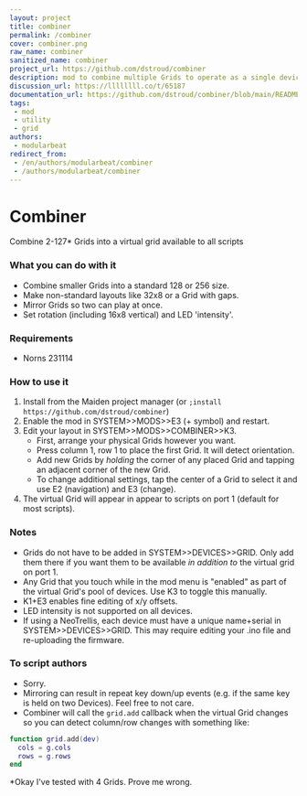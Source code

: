 ```yaml
---
layout: project
title: combiner
permalink: /combiner
cover: combiner.png
raw_name: combiner
sanitized_name: combiner
project_url: https://github.com/dstroud/combiner
description: mod to combine multiple Grids to operate as a single device
discussion_url: https://llllllll.co/t/65187
documentation_url: https://github.com/dstroud/combiner/blob/main/README.md
tags:
 - mod
 - utility
 - grid
authors:
 - modularbeat
redirect_from:
 - /en/authors/modularbeat/combiner
 - /authors/modularbeat/combiner
---
```

# Combiner
Combine 2-127* Grids into a virtual grid available to all scripts

### What you can do with it
- Combine smaller Grids into a standard 128 or 256 size.
- Make non-standard layouts like 32x8 or a Grid with gaps.
- Mirror Grids so two can play at once.
- Set rotation (including 16x8 vertical) and LED 'intensity'.


### Requirements
- Norns 231114

### How to use it
1. Install from the Maiden project manager (or `;install https://github.com/dstroud/combiner`)
2. Enable the mod in SYSTEM>>MODS>>E3 (+ symbol) and restart.
3. Edit your layout in SYSTEM>>MODS>>COMBINER>>K3.
	- First, arrange your physical Grids however you want.
	- Press column 1, row 1 to place the first Grid. It will detect orientation.
	- Add new Grids by *holding* the corner of any placed Grid and tapping an adjacent corner of the new Grid.
	- To change additional settings, tap the center of a Grid to select it and use E2 (navigation) and E3 (change).
4. The virtual Grid will appear in appear to scripts on port 1 (default for most scripts).


### Notes
- Grids do not have to be added in SYSTEM>>DEVICES>>GRID. Only add them there if you want them to be available *in addition to* the virtual grid on port 1.
- Any Grid that you touch while in the mod menu is "enabled" as part of the virtual Grid's pool of devices. Use K3 to toggle this manually.
- K1+E3 enables fine editing of x/y offsets.
- LED intensity is not supported on all devices.
- If using a NeoTrellis, each device must have a unique name+serial in SYSTEM>>DEVICES>>GRID. This may require editing your .ino file and re-uploading the firmware.

### To script authors
- Sorry.
- Mirroring can result in repeat key down/up events (e.g. if the same key is held on two Devices). Feel free to not care.
- Combiner will call the `grid.add` callback when the virtual Grid changes so you can detect column/row changes with something like:

```lua
function grid.add(dev)
  cols = g.cols
  rows = g.rows
end
```


*Okay I've tested with 4 Grids. Prove me wrong.